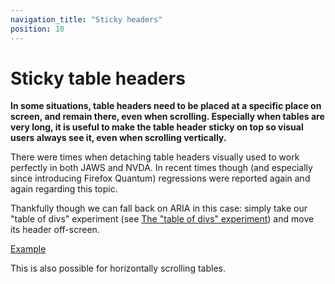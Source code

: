 ```yaml
---
navigation_title: "Sticky headers"
position: 10
---
```


# Sticky table headers

**In some situations, table headers need to be placed at a specific place on screen, and remain there, even when scrolling. Especially when tables are very long, it is useful to make the table header sticky on top so visual users always see it, even when scrolling vertically.**

There were times when detaching table headers visually used to work perfectly in both JAWS and NVDA. In recent times though (and especially since introducing Firefox Quantum) regressions were reported again and again regarding this topic.

Thankfully though we can fall back on ARIA in this case: simply take our "table of divs" experiment (see [The "table of divs" experiment](/examples/tables/table-of-divs-experiment)) and move its header off-screen.

[Example](_examples/table-with-fixed-headers)

This is also possible for horizontally scrolling tables.
